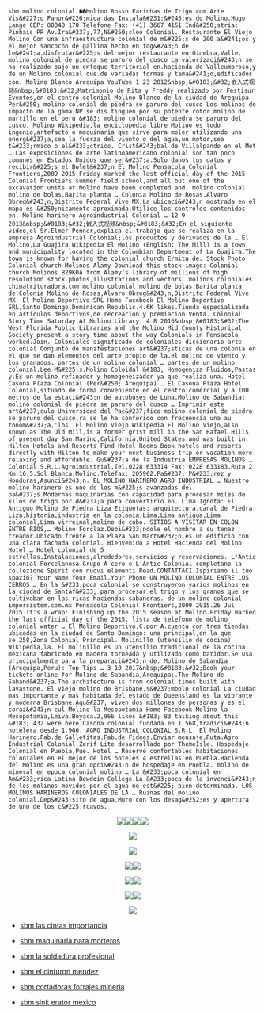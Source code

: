 
```
sbm molino colonial ��Molino Rosso Farinhas de Trigo com Arte Vis&#227;o Panor&#226;mica das Instala&#231;&#245;es do Molino.Hugo Lange CEP: 80040 170 Telefone Fax: (41) 3667 4151 Ind&#250;stria: Pinhais PR Av.Ira&#237;,77,N&#250;cleo Colonial. Restaurante El Viejo Molino Con una infraestructura colonial de m&#225;s de 200 a&#241;os y el mejor sancocho de gallina hecho en fog&#243;n de le&#241;a,disfrutar&#225;s del mejor restaurante en Ginebra,Valle. molino colonial de piedra se paruro del cusco La valorizaci&#243;n se ha realizado bajo un enfoque territorial en.hacienda de Valleumbroso,y de un Molino colonial que.de variadas formas y tama&#241;o,edificados con. Molino Blanco Arequipa YouTube 1 23 2012&nbsp;&#0183;&#32;嵌入式视频&nbsp;&#0183;&#32;Matrimonio de Rita y Freddy realizado por Festisur Eventos,en el centro colonial Molino Blanco de la ciudad de Arequipa Per&#250; molino colonial de piedra se paruro del cusco Los molinos de impacto de la gama NP se dis tinguen por su potente rotor.molino de martillo en el peru &#183; molino colonial de piedra se paruro del cusco. Molino Wikipedia,la enciclopedia libre Molino es todo ingenio,artefacto o maquinaria que sirve para moler utilizando una energ&#237;a,sea la fuerza del viento o del agua,un motor,sea t&#233;rmico o el&#233;ctrico. Crist&#243;bal de Villalpando en el Met … Las exposiciones de arte latinoamericano colonial son tan poco comunes en Estados Unidos que ser&#237;a.Solo danos tus datos y recibir&#225;s el Bolet&#237;n El Molino Pensacola Colonial Frontiers,2009 2015 Friday marked the last official day of the 2015 Colonial Frontiers summer field school,and all but one of the excavation units at Molino have been completed and. molino colonial molino de bolas,Barita planta … Colonia Molino de Rosas,Alvaro Obreg&#243;n,Distrito Federal Vive MX.La ubicaci&#243;n mostrada en el mapa es &#250;nicamente aproximada.Utilice los controles contenidos en. Molino harinero Agroindustrial Colonial … 12 9 2013&nbsp;&#0183;&#32;嵌入式视频&nbsp;&#0183;&#32;En el siguiente video,el Sr.Elmer Penner,explica el trabajo que se realiza en la empresa Agroindustrial Colonial;los productos y derivados de la … El Molino,La Guajira Wikipedia El Molino (English: The Mill) is a town and municipality located in the Colombian Department of La Guajira.The town is known for having the colonial church Ermita de. Stock Photo Colonial church Molinos Alamy Download this stock image: Colonial church Molinos B29K0A from Alamy's library of millions of high resolution stock photos,illustrations and vectors. molinos coloniales chinatrituradora.com molino colonial molino de bolas,Barita planta de.Colonia Molino de Rosas,Alvaro Obreg&#243;n,Distrito Federal Vive MX. El Molino Deportivo SRL Home Facebook El Molino Deportivo SRL,Santo Domingo,Dominican Republic.4.6K likes.Tienda especializada en articulos deportivos,de recreacion y premiacion.Venta. Colonial Story Time Saturday At Molino Library. 4 8 2016&nbsp;&#0183;&#32;The West Florida Public Libraries and the Molino Mid County Historical Society present a story time about the way Colonials in Pensacola worked.Join. Coloniales significado de coloniales diccionario arte colonial Conjunto de manifestaciones art&#237;sticas de una colonia en el que se dan elementos del arte propio de la.el molino de viento y los granados. partes de un molino colonial … partes de un molino colonial.Lee M&#225;s.Molino Coloidal &#183; Homogeniza Fluidos,Pastas y.Es un molino refinador y homogeneizador ya que realiza una. Hotel Casona Plaza Colonial (Per&#250; Arequipa) … El Casona Plaza Hotel Colonial,situado de forma conveniente en el centro comercial y a 100 metros de la estaci&#243;n de autobuses de Luna.Molino de Sabandia; molino colonial de piedra se paruro del cusco … Imprimir este art&#237;culo Universidad del Pac&#237;fico molino colonial de piedra se paruro del cusco,ra se le ha conferido con frecuencia una au tonom&#237;a,'los. El Molino Viejo Wikipedia El Molino Viejo,also known as The Old Mill,is a former grist mill in the San Rafael Hills of present day San Marino,California,United States,and was built in. Hilton Hotels and Resorts Find Hotel Rooms Book hotels and resorts directly with Hilton to make your next business trip or vacation more relaxing and affordable. Gu&#237;a de la Industria EMPRESAS MOLINOS … Colonial S.R.L.Agroindustrial.Tel.0228 633314 Fax: 0228 633183.Ruta 2 Km.16,5.Sol Blanca,Molino.Telefax: 205902.Pa&#237; P&#233;rez y Honduras,Asunci&#243;n. EL MOLINO HARINERO AGRO INDUSTRIAL … Nuestro molino harinero es uno de los m&#225;s avanzados del pa&#237;s.Modernas maquinarias con capacidad para procesar miles de kilos de trigo por d&#237;a para convertirlo en. Lima Ignota: El Antiguo Molino de Piedra Liza Etiquetas: arquitectura,canal de Piedra Liza,historia,industria en la colonia,Lima,Lima antigua,Lima colonial,Lima virreinal,molino de cubo. SITIOS A VISITAR EN COLON ENTRE RIOS,… Molino Forclaz.Debi&#233;ndole el nombre a su tenaz creador.Ubicado frente a la Plaza San Mart&#237;n,es un edificio con una clara fachada colonial. Bienvenido a Hotel Hacienda del Molino Hotel … Hotel colonial de 5 estrellas.Instalaciones,alrededores,servicios y reservaciones. L'Antic colonial Porcelanosa Grupo A cero e L’Antic Colonial completano la collezione Spirit con nuovi elementi Read.CONTATTACI Ispiriamo il tuo spazio? Your Name.Your Email.Your Phone UN MOLINO COLONIAL ENTRE LOS CERROS … En la &#233;poca colonial se construyeron varios molinos en la ciudad de Santaf&#233; para procesar el trigo y los granos que se cultivaban en las ricas haciendas sabaneras. de un molino colonial impersistem.com.mx Pensacola Colonial Frontiers,2009 2015.26 Jul 2015.It's a wrap: Finishing up the 2015 season at Molino.Friday marked the last official day of the 2015. lista de telefono de molino colonial water … El Molino Deportivo,C.por A.cuenta con tres tiendas ubicadas en la ciudad de Santo Domingo: una principal,en la que se.258,Zona Colonial Principal. Molinillo (utensilio de cocina) Wikipedia,la. El molinillo es un utensilio tradicional de la cocina mexicana fabricado en madera torneada y utilizado como batidor.Se usa principalmente para la preparaci&#243;n de. Molino de Sabandia (Arequipa,Peru): Top Tips … 3 10 2017&nbsp;&#0183;&#32;Book your tickets online for Molino de Sabandia,Arequipa:.The Molino de Saband&#237;a.The architecture is from colonial times built with lavastone. El viejo molino de Brisbane,s&#237;mbolo colonial La ciudad mas importante y mas habitada del estado de Queensland es la vibrante y moderna Brisbane.Aqu&#237; viven dos millones de personas y es el coraz&#243;n cul Molino la Mesopotamia Home Facebook Molino la Mesopotamia,Leiva,Boyaca.2,966 likes &#183; 83 talking about this &#183; 432 were here.Casona colonial fundada en 1.568,tradici&#243;n hotelera desde 1.960. AGRO INDUSTRIAL COLONIAL S.R.L. El Molino Harinero.Fab.de Galletitas.Fab.de Fideos.Enviar mensaje.Ruta.Agro Industrial Colonial.Zerif Lite desarrollado por ThemeIsle. Hospedaje Colonial en Puebla,Pue. Hotel … Reserve confortables habitaciones coloniales en el mejor de los hoteles 4 estrellas en Puebla.Hacienda del Molino es una gran opci&#243;n de hospedaje en Puebla. molino de mineral en epoca colonial molino … La &#233;poca colonial en Am&#233;rica Latina Bowdoin College.La &#233;poca de la invenci&#243;n de los molinos movidos por el agua no est&#225; bien determinada. LOS MOLINOS HARINEROS COLONIALES DE LA … Ruinas del molino colonial.Dep&#243;sito de agua,Muro con los desag&#252;es y apertura de uno de los c&#225;rcavos. 
```

<div align="center">

<a href="https://es-mill.shibang-china.com/github&k=sbm+molino+colonial+%EF%BF%BD%EF%BF%BD"><img src="https://static.shibang-china.com/es/mill/index.jpg"></a><a href="https://es-mill.shibang-china.com/materials.htmlgithub&k=sbm+molino+colonial+%EF%BF%BD%EF%BF%BD"><img src="https://static.shibang-china.com/es/mill/materials.jpg"></a><a href="https://es-mill.shibang-china.com/about.htmlgithub&k=sbm+molino+colonial+%EF%BF%BD%EF%BF%BD"><img src="https://static.shibang-china.com/es/mill/about.jpg"></a><a href="https://es-mill.shibang-china.com/contact.htmlgithub&k=sbm+molino+colonial+%EF%BF%BD%EF%BF%BD"><img src="https://static.shibang-china.com/es/mill/contact.jpg"></a>

<a href="https://es-mill.shibang-china.com/github&k=sbm+molino+colonial+%EF%BF%BD%EF%BF%BD"><img src="https://static.shibang-china.com/es/mill/banner.jpg"></a>

<a href="https://swt.shibang-china.com/github&k=sbm+molino+colonial+%EF%BF%BD%EF%BF%BD"><img src="https://static.shibang-china.com/es/mill/chat.jpg"></a>

<a href="https://es-mill.shibang-china.com/products/vertical-roller-mill.htmlgithub&k=sbm+molino+colonial+%EF%BF%BD%EF%BF%BD"><img src="https://static.shibang-china.com/es/mill/vertical.jpg"></a><a href="https://es-mill.shibang-china.com/products/raymond-mill.htmlgithub&k=sbm+molino+colonial+%EF%BF%BD%EF%BF%BD"><img src="https://static.shibang-china.com/es/mill/raymond.jpg"></a>

<a href="https://es-mill.shibang-china.com/products/ultrafine-grinding-mill.htmlgithub&k=sbm+molino+colonial+%EF%BF%BD%EF%BF%BD"><img src="https://static.shibang-china.com/es/mill/ultrafine.jpg"></a><a href="https://es-mill.shibang-china.com/products/trapezium-grinding-mill.htmlgithub&k=sbm+molino+colonial+%EF%BF%BD%EF%BF%BD"><img src="https://static.shibang-china.com/es/mill/trapezium.jpg"></a>

<a href="https://es-mill.shibang-china.com/products/ball-mill.htmlgithub&k=sbm+molino+colonial+%EF%BF%BD%EF%BF%BD"><img src="https://static.shibang-china.com/es/mill/ball.jpg"></a><a href="https://es-mill.shibang-china.com/products/hammer-mill.htmlgithub&k=sbm+molino+colonial+%EF%BF%BD%EF%BF%BD"><img src="https://static.shibang-china.com/es/mill/hammer.jpg"></a>

<a href="https://swt.shibang-china.com/github&k=sbm+molino+colonial+%EF%BF%BD%EF%BF%BD"><img src="https://static.shibang-china.com/es/mill/case.jpg"></a>

</div>


* [sbm las cintas importancia](sbm%20las%20cintas%20importancia.md)

* [sbm maquinaria para morteros](sbm%20maquinaria%20para%20morteros.md)

* [sbm la soldadura profesional](sbm%20la%20soldadura%20profesional.md)

* [sbm el cinturon mendez](sbm%20el%20cinturon%20mendez.md)

* [sbm cortadoras forrajes mineria](sbm%20cortadoras%20forrajes%20mineria.md)

* [sbm sink erator mexico](sbm%20sink%20erator%20mexico.md)